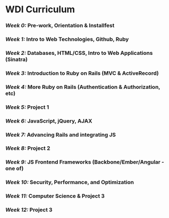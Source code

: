 # WDI Curriculum

### *Week 0:* Pre-work, Orientation & Installfest

### *Week 1:* Intro to Web Technologies, Github, Ruby

### *Week 2:* Databases, HTML/CSS, Intro to Web Applications (Sinatra)

### *Week 3:* Introduction to Ruby on Rails (MVC & ActiveRecord)

### *Week 4:* More Ruby on Rails (Authentication & Authorization, etc)

### *Week 5:* Project 1

### *Week 6:* JavaScript, jQuery, AJAX

### *Week 7:* Advancing Rails and integrating JS

### *Week 8:* Project 2

### *Week 9:* JS Frontend Frameworks (Backbone/Ember/Angular - one of)

### *Week 10:* Security, Performance, and Optimization

### *Week 11:* Computer Science & Project 3

### *Week 12:* Project 3


